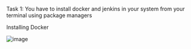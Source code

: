 Task 1:
You have to install docker and jenkins in your system from your terminal using package managers

Installing Docker

![image](https://user-images.githubusercontent.com/99756745/229985443-a7ceb22b-4abe-48d0-9f23-5ff114c98180.png)


